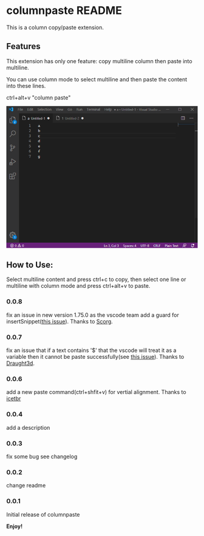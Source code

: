 # columnpaste README

This is a column copy/paste extension.

## Features

This extension has only one feature: copy multiline column then paste into multiline.

You can use column mode to select multiline and then paste the content into these lines.

ctrl+alt+v "column paste"

![feature](screen.gif)

## How to Use:

Select multiline content and press ctrl+c to copy, then select one line or multiline with column mode and press ctrl+alt+v to paste.

### 0.0.8
fix an issue in new version 1.75.0 as the vscode team add a guard for insertSnippet([this issue](https://github.com/john-guo/columnpaste/issues/9)). Thanks to [Scorg](https://github.com/Scorg).

### 0.0.7
fix an issue that if a text contains '$' that the vscode will treat it as a variable then it cannot be paste successfully(see [this issue](https://github.com/john-guo/columnpaste/issues/6)). Thanks to [Draught3d](https://github.com/Draught3d).


### 0.0.6
add a new paste command(ctrl+shfit+v) for vertial alignment. Thanks to [icetbr](https://github.com/icetbr) 

### 0.0.4
add a description

### 0.0.3
fix some bug see changelog

### 0.0.2
change readme

### 0.0.1

Initial release of columnpaste

**Enjoy!**
